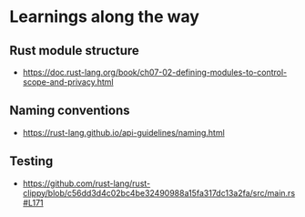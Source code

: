 # Learnings along the way

## Rust module structure

- <https://doc.rust-lang.org/book/ch07-02-defining-modules-to-control-scope-and-privacy.html>

## Naming conventions

- <https://rust-lang.github.io/api-guidelines/naming.html>

## Testing

- <https://github.com/rust-lang/rust-clippy/blob/c56dd3d4c02bc4be32490988a15fa317dc13a2fa/src/main.rs#L171>
